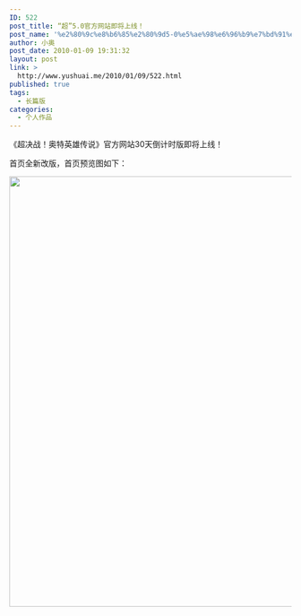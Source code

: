 ```yaml
---
ID: 522
post_title: “超”5.0官方网站即将上线！
post_name: '%e2%80%9c%e8%b6%85%e2%80%9d5-0%e5%ae%98%e6%96%b9%e7%bd%91%e7%ab%99%e5%8d%b3%e5%b0%86%e4%b8%8a%e7%ba%bf%ef%bc%81'
author: 小奥
post_date: 2010-01-09 19:31:32
layout: post
link: >
  http://www.yushuai.me/2010/01/09/522.html
published: true
tags:
  - 长篇版
categories:
  - 个人作品
---
```

《超决战！奥特英雄传说》官方网站30天倒计时版即将上线！<!--more-->

首页全新改版，首页预览图如下：

<img src="http://p13.freep.cn/p.aspx?u=v20_p13_p_1001091922352961_0.jpg" alt="" width="1024" height="768" />